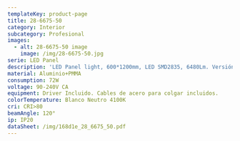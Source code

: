 ```yaml
---
templateKey: product-page
title: 28-6675-50
category: Interior
subcategory: Profesional
images:
  - alt: 28-6675-50 image
    image: /img/28-6675-50.jpg
serie: LED Panel
description: 'LED Panel light, 600*1200mm, LED SMD2835, 6480Lm. Versión para Colgar.'
material: Aluminio+PMMA
consumption: 72W
voltage: 90-240V CA
equipment: Driver Incluido. Cables de acero para colgar incluidos.
colorTemperature: Blanco Neutro 4100K
cri: CRI>80
beamAngle: 120°
ip: IP20
dataSheet: /img/168d1e_28_6675_50.pdf
---
```


